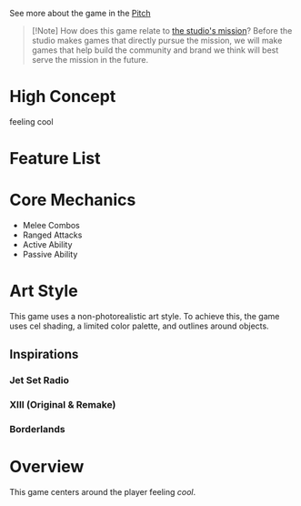 See more about the game in the [Pitch](<./Pitch.md>)

> [!Note] How does this game relate to [the studio's mission](<../Home.md>)?
> Before the studio makes games that directly pursue the mission, we will make games that help build the community and brand we think will best serve the mission in the future.

# High Concept
feeling cool

# Feature List

# Core Mechanics

- Melee Combos
- Ranged Attacks
- Active Ability
- Passive Ability

# Art Style

This game uses a non-photorealistic art style. To achieve this, the game uses cel shading, a limited color palette, and outlines around objects.

## Inspirations

### Jet Set Radio

### XIII (Original & Remake)

### Borderlands

# Overview

This game centers around the player feeling *cool*.
